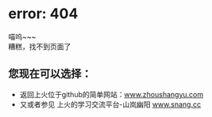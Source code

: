 # error: 404

喵呜~~~  
糟糕，找不到页面了

## 您现在可以选择：
- 返回上火位于github的简单网站：www.zhoushangyu.com
- 又或者参见 上火的学习交流平台-山岚幽阳 www.snang.cc
